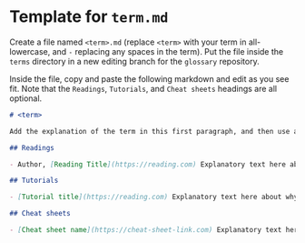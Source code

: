 # Template for `term.md`

Create a file named `<term>.md` (replace `<term>` with your term in all-lowercase, and `-` replacing any spaces in the term). Put the file inside the `terms` directory in a new editing branch for the `glossary` repository.

Inside the file, copy and paste the following markdown and edit as you see fit. Note that the `Readings`, `Tutorials`, and `Cheat sheets` headings are all optional.

```md
# <term>

Add the explanation of the term in this first paragraph, and then use as many paragraphs as you need.

## Readings

- Author, [Reading Title](https://reading.com) Explanatory text here about why it's a good reading to embark on to learn more about the term.

## Tutorials

- [Tutorial title](https://reading.com) Explanatory text here about why we think this is a good tutorial to take on in order to better understand the term.

## Cheat sheets

- [Cheat sheet name](https://cheat-sheet-link.com) Explanatory text here.
```